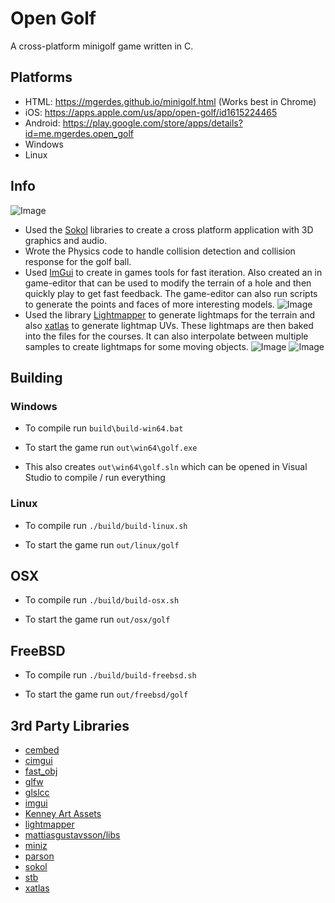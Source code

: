 # Open Golf
A cross-platform minigolf game written in C. 

## Platforms
- HTML: https://mgerdes.github.io/minigolf.html (Works best in Chrome)
- iOS: https://apps.apple.com/us/app/open-golf/id1615224465
- Android: https://play.google.com/store/apps/details?id=me.mgerdes.open_golf
- Windows
- Linux

## Info
![Image](https://i.imgur.com/TBlXedl.gif)
- Used the [Sokol](https://github.com/floooh/sokol) libraries to create a cross platform application with 3D graphics and audio.
- Wrote the Physics code to handle collision detection and collision response for the golf ball.
- Used [ImGui](https://github.com/ocornut/imgui) to create in games tools for fast iteration. Also created an in game-editor that can be used to modify the terrain of a hole and then quickly play to get fast feedback. The game-editor can also run scripts to generate the points and faces of more interesting models.
![Image](https://i.imgur.com/fCoKT2e.gif)
- Used the library [Lightmapper](https://github.com/ands/lightmapper) to generate lightmaps for the terrain and also [xatlas](https://github.com/jpcy/xatlas) to generate lightmap UVs. These lightmaps are then baked into the files for the courses. It can also interpolate between multiple samples to create lightmaps for some moving objects.
![Image](https://i.imgur.com/ADw5kCw.gif)
![Image](https://i.imgur.com/tUJyHRk.gif)

## Building
### Windows
- To compile run `build\build-win64.bat`

- To start the game run `out\win64\golf.exe`

- This also creates `out\win64\golf.sln` which can be opened in Visual Studio to compile / run everything

### Linux
- To compile run `./build/build-linux.sh`

- To start the game run `out/linux/golf`

## OSX
- To compile run `./build/build-osx.sh`

- To start the game run `out/osx/golf`

## FreeBSD 
- To compile run `./build/build-freebsd.sh`

- To start the game run `out/freebsd/golf`

## 3rd Party Libraries
- [cembed](https://github.com/rxi/cembed)
- [cimgui](https://github.com/cimgui/cimgui)
- [fast_obj](https://github.com/thisistherk/fast_obj)
- [glfw](https://github.com/glfw/glfw)
- [glslcc](https://github.com/septag/glslcc)
- [imgui](https://github.com/ocornut/imgui)
- [Kenney Art Assets](https://kenney.nl/assets)
- [lightmapper](https://github.com/ands/lightmapper)
- [mattiasgustavsson/libs](https://github.com/mattiasgustavsson/libs)
- [miniz](https://github.com/richgel999/miniz)
- [parson](https://github.com/kgabis/parson)
- [sokol](https://github.com/floooh/sokol)
- [stb](https://github.com/nothings/stb)
- [xatlas](https://github.com/jpcy/xatlas)
